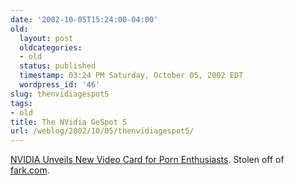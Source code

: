 ```yaml
---
date: '2002-10-05T15:24:00-04:00'
old:
  layout: post
  oldcategories:
  - old
  status: published
  timestamp: 03:24 PM Saturday, October 05, 2002 EDT
  wordpress_id: '46'
slug: thenvidiagespot5
tags:
- old
title: The NVidia GeSpot 5
url: /weblog/2002/10/05/thenvidiagespot5/
---
```


[NVIDIA Unveils New Video Card for Porn
Enthusiasts](http://dailybull.flamewars.org/article.php?id=119).   Stolen off
of [fark.com](http://www.fark.com/).

